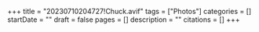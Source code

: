 +++
title = "20230710204727!Chuck.avif"
tags = ["Photos"]
categories = []
startDate = ""
draft = false
pages = []
description = ""
citations = []
+++
